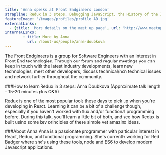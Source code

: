 ```yaml
---
title: 'Anna speaks at Front Endgineers London'
strapline: Redux in 3 steps, Debugging JavaScript, the History of the Internet … and beer
featureImage: '/images/profiles/profile_AD.jpg'
externalLinks:
  - {title: 'More details on the meet up page', url: 'http://www.meetup.com/Front-Endgineers-London/events/229064553/'}
internalLinks:
        - title: More by Anna
          url: /about-us/people/anna-doubkova
---
```

The Front Endgineers is a group for Software Engineers with an interest in Front End technologies. Through our forum and regular meetings you can keep in touch with the latest industry developments, learn new technologies, meet other developers, discuss technical/non technical issues and network further throughout the community.

###How to learn Redux in 3 steps: Anna Doubkova
(Approximate talk length – 15-20 minutes plus Q&A)

Redux is one of the most popular tools these days to pick up when you're developing in React. Learning it can be a bit of a challenge though, especially if you haven't worked with flux and/or functional programming before. During this talk, you'll learn a little bit of both, and see how Redux is built using some key principles of these simple yet amazing ideas.

###About Anna
Anna is a passionate programmer with particular interest in React, Redux, and functional programming. She's currently working for Red Badger where she's using these tools, node and ES6 to develop modern Javascript applications.

